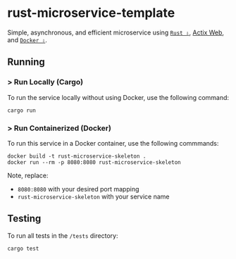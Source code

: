 # rust-microservice-template

Simple, asynchronous, and efficient microservice using [`Rust ⇩`](https://www.rust-lang.org/tools/install), [Actix Web](https://actix.rs/docs/getting-started), and [`Docker ⇩`](https://docs.docker.com/engine/install/).

## Running

### > Run Locally (Cargo)

To run the service locally without using Docker, use the following command:

```
cargo run
```

### > Run Containerized (Docker)

To run this service in a Docker container, use the following commmands:

```
docker build -t rust-microservice-skeleton .
docker run --rm -p 8080:8080 rust-microservice-skeleton
```

Note, replace:

- `8080:8080` with your desired port mapping
- `rust-microservice-skeleton` with your service name

## Testing

To run all tests in the `/tests` directory:

```
cargo test
```
